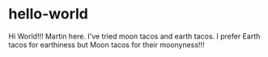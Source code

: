 # hello-world
Hi World!!!
Martin here. I've tried moon tacos and earth tacos.  I prefer Earth tacos for earthiness but Moon tacos for their moonyness!!!
